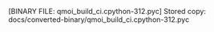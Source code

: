 [BINARY FILE: qmoi_build_ci.cpython-312.pyc]
Stored copy: docs/converted-binary/qmoi_build_ci.cpython-312.pyc
